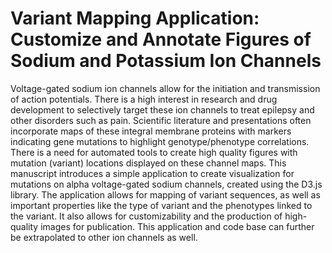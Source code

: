 # Variant Mapping Application: Customize and Annotate Figures of Sodium and Potassium Ion Channels

Voltage-gated sodium ion channels allow for the initiation and transmission of action potentials. There is a high interest in research and drug development to selectively target these ion channels to treat epilepsy and other disorders such as pain. Scientific literature and presentations often incorporate maps of these integral membrane proteins with markers indicating gene mutations to highlight genotype/phenotype correlations. There is a need for automated tools to create high quality figures with mutation (variant) locations displayed on these channel maps. This manuscript introduces a simple application to create visualization for mutations on alpha voltage-gated sodium channels, created using the D3.js library. The application allows for mapping of variant sequences, as well as important properties like the type of variant and the phenotypes linked to the variant. It also allows for customizability and the production of high-quality images for publication. This application and code base can further be extrapolated to other ion channels as well.  